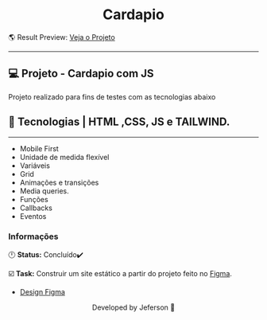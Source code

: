 <h1 align="center">Cardapio</h1>

  🌎 Result Preview: [Veja o Projeto]()
</div>

---

## 💻 Projeto - Cardapio com JS
<p>
Projeto realizado para fins de testes com as tecnologias abaixo
</p>

## 🧪 Tecnologias | HTML ,CSS, JS e TAILWIND.
---
- Mobile First
- Unidade de medida flexível
- Variáveis
- Grid
- Animações e transições
- Media queries.
- Funções
- Callbacks
- Eventos

### Informações  

🕛 **Status:** Concluído✔️

☑️ **Task:** Construir um site estático a partir do projeto feito no [Figma](https://www.figma.com).
- [Design Figma](https://www.figma.com/file/oa2OsSzV6tvNkWMyDBU3jT/Restaurant---Sujeito-Programador-(Community)?type=design&node-id=0-1&mode=design&t=pVukStByJiXCaC5c-0)

<p align="center">
Developed by Jeferson 🚀
</p>
</p>
